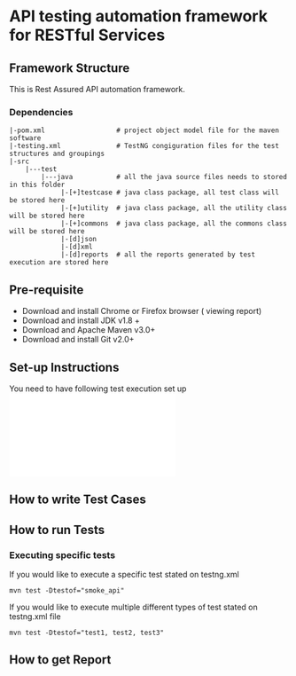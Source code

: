 # API testing automation framework for RESTful Services 
## Framework Structure 
This is Rest Assured API automation framework. 


### Dependencies  

```
|-pom.xml                  # project object model file for the maven software
|-testing.xml              # TestNG congiguration files for the test structures and groupings
|-src
    |---test
        |---java           # all the java source files needs to stored in this folder
             |-[+]testcase # java class package, all test class will be stored here
             |-[+]utility  # java class package, all the utility class will be stored here
             |-[+]commons  # java class package, all the commons class will be stored here
             |-[d]json
             |-[d]xml
             |-[d]reports  # all the reports generated by test execution are stored here
``` 

## Pre-requisite
* Download and install Chrome or Firefox browser ( viewing report)
* Download and install JDK v1.8 +
* Download and Apache Maven v3.0+
* Download and install Git v2.0+ 

## Set-up Instructions
You need to have following test execution set up
![filename](/images/filename.ext)

## How to write Test Cases

## How to run Tests
### Executing specific tests
If you would like to execute a specific test stated on testng.xml
```shell script
mvn test -Dtestof="smoke_api"
```
If you would like to execute multiple different types of test stated on testng.xml file
```shell script
mvn test -Dtestof="test1, test2, test3"
```

## How to get Report 
